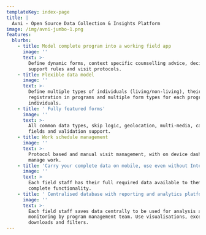```yaml
---
templateKey: index-page
title: |
  Avni - Open Source Data Collection & Insights Platform
image: /img/avni-jumbo-1.png
features:
  blurbs:
    - title: Model complete program into a working field app
      image: ''
      text: >-
        Define dynamic forms, context specific counselling advice, decision
        support rules and visit protocols.
    - title: Flexible data model
      image: ''
      text: >-
        Define multiple types of individuals (living/non-living), their
        registration in programs and multiple form types for each program. Link
        individuals. 
    - title: ' Fully featured forms'
      image: ''
      text: >-
        All common data types, skip logic, geolocation, multi-media, calculated
        fields and validation support. 
    - title: Work schedule management
      image: ''
      text: >-
        Protocol based and manual visit management, with on device dashboard to
        manage work.    
    - title: 'Carry your complete data on mobile, use even without Internet'
      image: ''
      text: >
        Each field staff has their full required data available to them with
        complete functionality.
    - title: ' Centralised database with reporting and analytics platform'
      image: ''
      text: >-
        Each field staff saves data centrally to be used for analysis and
        monitoring by program management team. Use visualisations, excel
        downloads and filters.
---
```


